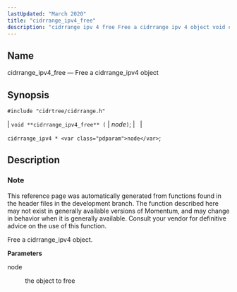 ```yaml
---
lastUpdated: "March 2020"
title: "cidrrange_ipv4_free"
description: "cidrrange ipv 4 free Free a cidrrange ipv 4 object void cidrrange ipv 4 free node cidrrange ipv 4 node This reference page was automatically generated from functions found in the header files in the development branch The function described here may not exist in generally available versions of Momentum..."
---
```


<a name="apis.cidrrange_ipv4_free"></a> 
## Name

cidrrange_ipv4_free — Free a cidrrange_ipv4 object

## Synopsis

`#include "cidrtree/cidrrange.h"`

| `void **cidrrange_ipv4_free** (` | <var class="pdparam">node</var>`)`; |   |

`cidrrange_ipv4 * <var class="pdparam">node</var>`;<a name="idp48283728"></a> 
## Description

### Note

This reference page was automatically generated from functions found in the header files in the development branch. The function described here may not exist in generally available versions of Momentum, and may change in behavior when it is generally available. Consult your vendor for definitive advice on the use of this function.

Free a cidrrange_ipv4 object.

**<a name="idp48286592"></a> Parameters**

<dl class="variablelist">

<dt>node</dt>

<dd>

the object to free

</dd>

</dl>